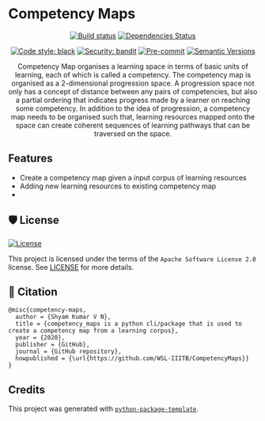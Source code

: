# Competency Maps

<div align="center">

[![Build status](https://github.com/WSL-IIITB/CompetencyMaps/workflows/build/badge.svg?branch=master&event=push)](https://github.com/WSL-IIITB/CompetencyMaps/actions?query=workflow%3Abuild)
[![Dependencies Status](https://img.shields.io/badge/dependencies-up%20to%20date-brightgreen.svg)](https://github.com/WSL-IIITB/CompetencyMaps/pulls?utf8=%E2%9C%93&q=is%3Apr%20author%3Aapp%2Fdependabot)

[![Code style: black](https://img.shields.io/badge/code%20style-black-000000.svg)](https://github.com/psf/black)
[![Security: bandit](https://img.shields.io/badge/security-bandit-green.svg)](https://github.com/PyCQA/bandit)
[![Pre-commit](https://img.shields.io/badge/pre--commit-enabled-brightgreen?logo=pre-commit&logoColor=white)](https://github.com/WSL-IIITB/CompetencyMaps/blob/master/.pre-commit-config.yaml)
[![Semantic Versions](https://img.shields.io/badge/%F0%9F%9A%80-semantic%20versions-informational.svg)](https://github.com/WSL-IIITB/CompetencyMaps/releases)


Competency Map organises a learning space in terms of basic units of learning, each of which is called a competency. The competency map is organised as a 2-dimensional progression space. A progression space not only has a concept of distance between any pairs of competencies, but also a partial ordering that indicates progress made by a learner on reaching some competency. In addition to the idea of progression, a competency map needs to be organised such that, learning resources mapped onto the space can create coherent sequences of learning pathways that can be traversed on the space.

</div>

## Features

* Create a competency map given a input corpus of learning resources
* Adding new learning resources to existing competency map
* 

## 🛡 License

[![License](https://img.shields.io/github/license/python_project/python-project)](https://github.com/akshathkaushal/Competency-maps-old/blob/master/LICENSE)

This project is licensed under the terms of the `Apache Software License 2.0` license. See [LICENSE](https://github.com/WSL-IIITB/CompetencyMaps/blob/master/LICENSE) for more details.


## 📃 Citation

```
@misc{competency-maps,
  author = {Shyam Kumar V N},
  title = {competency_maps is a python cli/package that is used to create a competency map from a learning corpus},
  year = {2020},
  publisher = {GitHub},
  journal = {GitHub repository},
  howpublished = {\url{https://github.com/WSL-IIITB/CompetencyMaps}}
}
```

## Credits

This project was generated with [`python-package-template`](https://github.com/TezRomacH/python-package-template).
